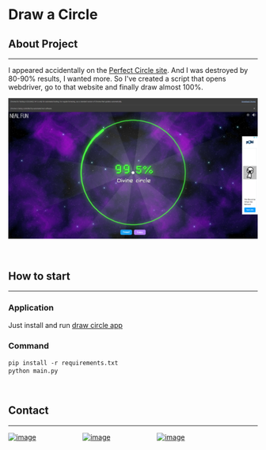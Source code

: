 
# Draw a Circle

## About Project

***

I appeared accidentally on the [Perfect Circle site](https://neal.fun/perfect-circle/).
And I was destroyed by 80-90% results, I wanted more.
So I've created a script that opens webdriver, go to that website and finally draw almost 100%. 

![result](README/result.png)

<br>

## How to start

***

### Application

Just install and run [draw circle app](dist)

### Command

```shell
pip install -r requirements.txt
python main.py
```

<br>

## Contact

***

<div>
    <a href="https://t.me/dhmmmhb" style="margin-right:90px;"><img src="https://upload.wikimedia.org/wikipedia/commons/8/82/Telegram_logo.svg" alt="image" height="100px"></a>
    <a href="https://github.com/dNhCm" style="margin-right:90px;"><img src="https://github.githubassets.com/assets/GitHub-Logo-ee398b662d42.png" alt="image" height="100px"></a>
    <a href="https://www.linkedin.com/in/daniel-m-601796308/" style="margin-right:90px;"><img src="https://upload.wikimedia.org/wikipedia/commons/8/81/LinkedIn_icon.svg" alt="image" height="100px"></a>
</div>

<br>
